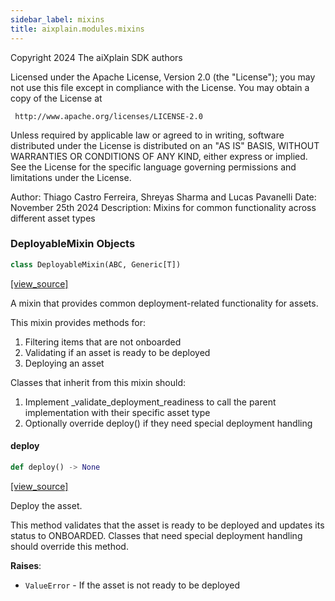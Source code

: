 ```yaml
---
sidebar_label: mixins
title: aixplain.modules.mixins
---
```


Copyright 2024 The aiXplain SDK authors

Licensed under the Apache License, Version 2.0 (the &quot;License&quot;);
you may not use this file except in compliance with the License.
You may obtain a copy of the License at

     http://www.apache.org/licenses/LICENSE-2.0

Unless required by applicable law or agreed to in writing, software
distributed under the License is distributed on an &quot;AS IS&quot; BASIS,
WITHOUT WARRANTIES OR CONDITIONS OF ANY KIND, either express or implied.
See the License for the specific language governing permissions and
limitations under the License.

Author: Thiago Castro Ferreira, Shreyas Sharma and Lucas Pavanelli
Date: November 25th 2024
Description:
    Mixins for common functionality across different asset types

### DeployableMixin Objects

```python
class DeployableMixin(ABC, Generic[T])
```

[[view_source]](https://github.com/aixplain/aiXplain/blob/main/aixplain/modules/mixins.py#L28)

A mixin that provides common deployment-related functionality for assets.

This mixin provides methods for:
1. Filtering items that are not onboarded
2. Validating if an asset is ready to be deployed
3. Deploying an asset

Classes that inherit from this mixin should:
1. Implement _validate_deployment_readiness to call the parent implementation with their specific asset type
2. Optionally override deploy() if they need special deployment handling

#### deploy

```python
def deploy() -> None
```

[[view_source]](https://github.com/aixplain/aiXplain/blob/main/aixplain/modules/mixins.py#L58)

Deploy the asset.

This method validates that the asset is ready to be deployed and updates its status to ONBOARDED.
Classes that need special deployment handling should override this method.

**Raises**:

- `ValueError` - If the asset is not ready to be deployed

